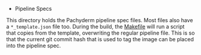 * Pipeline Specs

This directory holds the Pachyderm pipeline spec files. Most files also have a `*_template.json` file too. During the build, the [Makefile]('/../Makefile') will run a script that copies from the template, overwriting the regular pipeline file. This is so that the current git commit hash that is used to tag the image can be placed into the pipeline spec.